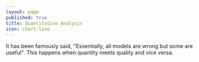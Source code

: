 ```yaml
---
layout: page
published: true
title: Quantitative Analysis
icon: chart-line
---
```

It has been famously said, "Essentially, all models are wrong but some are useful". This happens when quantity meets quality and vice versa.
